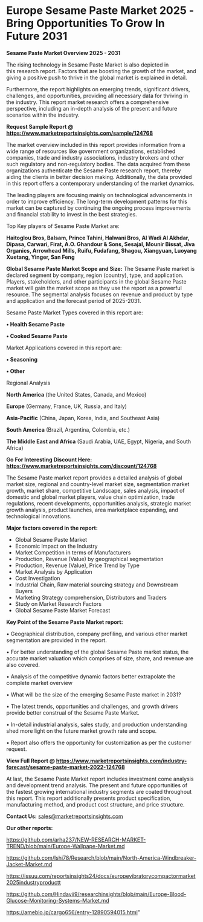 # Europe Sesame Paste Market 2025 -Bring Opportunities To Grow In Future 2031

<Strong> Sesame Paste Market Overview 2025 - 2031</strong>

The rising technology in Sesame Paste Market is also depicted in this research report. Factors that are boosting the growth of the market, and giving a positive push to thrive in the global market is explained in detail.

Furthermore, the report highlights on emerging trends, significant drivers, challenges, and opportunities, providing all necessary data for thriving in the industry. This report market research offers a comprehensive perspective, including an in-depth analysis of the present and future scenarios within the industry.

<strong>Request Sample Report @ <a href=https://www.marketreportsinsights.com/sample/124768>https://www.marketreportsinsights.com/sample/124768</a></strong>

The market overview included in this report provides information from a wide range of resources like government organizations, established companies, trade and industry associations, industry brokers and other such regulatory and non-regulatory bodies. The data acquired from these organizations authenticate the Sesame Paste research report, thereby aiding the clients in better decision making. Additionally, the data provided in this report offers a contemporary understanding of the market dynamics.

The leading players are focusing mainly on technological advancements in order to improve efficiency. The long-term development patterns for this market can be captured by continuing the ongoing process improvements and financial stability to invest in the best strategies.

Top Key players of Sesame Paste Market are:

<strong>Haitoglou Bros, Balsam, Prince Tahini, Halwani Bros, Al Wadi Al Akhdar, Dipasa, Carwari, Firat, A.O. Ghandour & Sons, Sesajal, Mounir Bissat, Jiva Organics, Arrowhead Mills, Ruifu, Fudafang, Shagou, Xiangyuan, Luoyang Xuetang, Yinger, San Feng</strong>

<strong><b>Global Sesame Paste Market Scope and Size:</b></strong>
The Sesame Paste market is declared segment by company, region (country), type, and application. Players, stakeholders, and other participants in the global Sesame Paste market will gain the market scope as they use the report as a powerful resource. The segmental analysis focuses on revenue and product by type and application and the forecast period of 2025-2031.

Sesame Paste Market Types covered in this report are:

<strong>• Health Sesame Paste

• Cooked Sesame Paste</strong>

Market Applications covered in this report are:

<strong>• Seasoning

• Other</strong> 

Regional Analysis

<strong>North America</strong> (the United States, Canada, and Mexico)

<strong>Europe</strong> (Germany, France, UK, Russia, and Italy)

<strong>Asia-Pacific</strong> (China, Japan, Korea, India, and Southeast Asia)

<strong>South America</strong> (Brazil, Argentina, Colombia, etc.)

<strong>The Middle East and Africa</strong> (Saudi Arabia, UAE, Egypt, Nigeria, and South Africa)

<strong>Go For Interesting Discount Here: <a href=https://www.marketreportsinsights.com/discount/124768>https://www.marketreportsinsights.com/discount/124768</a></strong>

The Sesame Paste market report provides a detailed analysis of global market size, regional and country-level market size, segmentation market growth, market share, competitive Landscape, sales analysis, impact of domestic and global market players, value chain optimization, trade regulations, recent developments, opportunities analysis, strategic market growth analysis, product launches, area marketplace expanding, and technological innovations.

<strong><b>Major factors covered in the report:</b></strong>
<ul>
  <li>Global Sesame Paste Market </li>
  <li>Economic Impact on the Industry</li>
  <li>Market Competition in terms of Manufacturers</li>
  <li>Production, Revenue (Value) by geographical segmentation</li>
  <li>Production, Revenue (Value), Price Trend by Type</li>
  <li>Market Analysis by Application</li>
  <li>Cost Investigation</li>
  <li>Industrial Chain, Raw material sourcing strategy and Downstream Buyers</li>
  <li>Marketing Strategy comprehension, Distributors and Traders</li>
  <li>Study on Market Research Factors</li>
  <li>Global Sesame Paste Market Forecast</li>
</ul>

<strong><b>Key Point of the Sesame Paste Market report:</b></strong>

• Geographical distribution, company profiling, and various other market segmentation are provided in the report.

• For better understanding of the global Sesame Paste market status, the accurate market valuation which comprises of size, share, and revenue are also covered.

• Analysis of the competitive dynamic factors better extrapolate the complete market overview

• What will be the size of the emerging Sesame Paste market in 2031?

• The latest trends, opportunities and challenges, and growth drivers provide better construal of the Sesame Paste Market.

• In-detail industrial analysis, sales study, and production understanding shed more light on the future market growth rate and scope.

• Report also offers the opportunity for customization as per the customer request.

<strong><b>View Full Report @ <a href=https://www.marketreportsinsights.com/industry-forecast/sesame-paste-market-2022-124768>https://www.marketreportsinsights.com/industry-forecast/sesame-paste-market-2022-124768</a></b></strong>


At last, the Sesame Paste Market report includes investment come analysis and development trend analysis. The present and future opportunities of the fastest growing international industry segments are coated throughout this report. This report additionally presents product specification, manufacturing method, and product cost structure, and price structure.

<strong>Contact Us:</strong>
sales@marketreportsinsights.com

<strong>Our other reports:</strong>

<a href=https://github.com/arha237/NEW-RESEARCH-MARKET-TREND/blob/main/Europe-Wallpape-Market.md>https://github.com/arha237/NEW-RESEARCH-MARKET-TREND/blob/main/Europe-Wallpape-Market.md</a>

<a href=https://github.com/Ishi78/Research/blob/main/North-America-Windbreaker-Jacket-Market.md>https://github.com/Ishi78/Research/blob/main/North-America-Windbreaker-Jacket-Market.md</a>

<a href=https://issuu.com/reportsinsights24/docs/europevibratorycompactormarket2025industryproductt>https://issuu.com/reportsinsights24/docs/europevibratorycompactormarket2025industryproductt</a>

<a href=https://github.com/Hindavii9/researchinsights/blob/main/Europe-Blood-Glucose-Monitoring-Systems-Market.md>https://github.com/Hindavii9/researchinsights/blob/main/Europe-Blood-Glucose-Monitoring-Systems-Market.md</a>

<a href=https://ameblo.jp/cargo656/entry-12890594015.html>https://ameblo.jp/cargo656/entry-12890594015.html</a>"
